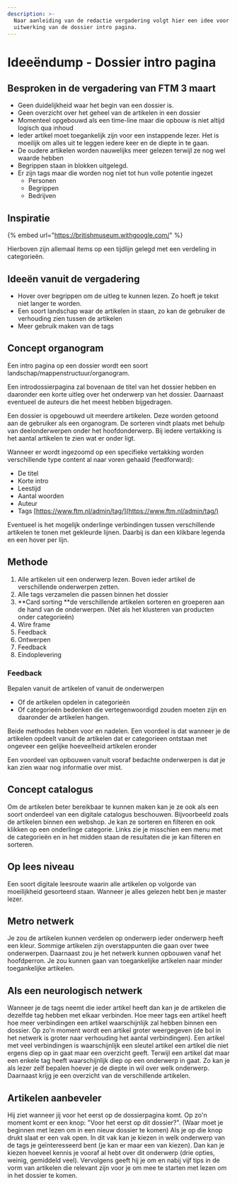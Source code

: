 ```yaml
---
description: >-
  Naar aanleiding van de redactie vergadering volgt hier een idee voor de
  uitwerking van de dossier intro pagina.
---
```


# Ideeëndump - Dossier intro pagina

## Besproken in de vergadering van FTM 3 maart

* Geen duidelijkheid waar het begin van een dossier is.
* Geen overzicht over het geheel van de artikelen in een dossier
* Momenteel opgebouwd als een time-line maar die opbouw is niet altijd logisch qua inhoud
* Ieder artikel moet toegankelijk zijn voor een instappende lezer. Het is moeilijk om alles uit te leggen iedere keer en de diepte in te gaan.
* De oudere artikelen worden nauwelijks meer gelezen terwijl ze nog wel waarde hebben
* Begrippen staan in blokken uitgelegd.&#x20;
* Er zijn tags maar die worden nog niet tot hun volle potentie ingezet
  * Personen
  * Begrippen
  * Bedrijven

## Inspiratie

{% embed url="https://britishmuseum.withgoogle.com/" %}

Hierboven zijn allemaal items op een tijdlijn gelegd met een verdeling in categorieën.&#x20;

## Ideeën vanuit de vergadering

* Hover over begrippen om de uitleg te kunnen lezen. Zo hoeft je tekst niet langer te worden.
* Een soort landschap waar de artikelen in staan, zo kan de gebruiker de verhouding zien tussen de artikelen
* Meer gebruik maken van de tags

## Concept organogram

Een intro pagina op een dossier wordt een soort landschap/mappenstructuur/organogram.

Een introdossierpagina zal bovenaan de titel van het dossier hebben en daaronder een korte uitleg over het onderwerp van het dossier. Daarnaast eventueel de auteurs die het meest hebben bijgedragen.

Een dossier is opgebouwd uit meerdere artikelen. Deze worden getoond aan de gebruiker als een organogram. De sorteren vindt plaats met behulp van deelonderwerpen onder het hoofdonderwerp. Bij iedere vertakking is het aantal artikelen te zien wat er onder ligt.&#x20;

Wanneer er wordt ingezoomd op een specifieke vertakking worden verschillende type content al naar voren gehaald (feedforward):&#x20;

* De titel
* Korte intro
* Leestijd
* Aantal woorden
* Auteur
* Tags [https://www.ftm.nl/admin/tag/](https://www.ftm.nl/admin/tag/)

Eventueel is het mogelijk onderlinge verbindingen tussen verschillende artikelen te tonen met gekleurde lijnen. Daarbij is dan een klikbare legenda en een hover per lijn.

## Methode

1. Alle artikelen uit een onderwerp lezen. Boven ieder artikel de verschillende onderwerpen zetten.
2. Alle tags verzamelen die passen binnen het dossier
3. **Card sorting **de verschillende artikelen sorteren en groeperen aan de hand van de onderwerpen. (Net als het klusteren van producten onder categorieën)
4. Wire frame&#x20;
5. Feedback
6. Ontwerpen
7. Feedback
8. Eindoplevering

### Feedback

Bepalen vanuit de artikelen of vanuit de onderwerpen

* Of de artikelen opdelen in categorieën&#x20;
* Of categorieën bedenken die vertegenwoordigd zouden moeten zijn en daaronder de artikelen hangen.

Beide methodes hebben voor en nadelen. Een voordeel is dat wanneer je de artikelen opdeelt vanuit de artikelen dat er categorieen ontstaan met ongeveer een gelijke hoeveelheid artikelen eronder

Een voordeel van opbouwen vanuit vooraf bedachte onderwerpen is dat je kan zien waar nog informatie over mist.

## Concept catalogus

Om de artikelen beter bereikbaar te kunnen maken kan je ze ook als een soort onderdeel van een digitale catalogus beschouwen. Bijvoorbeeld zoals de artikelen binnen een webshop. Je kan ze sorteren en filteren en ook klikken op een onderlinge categorie. Links zie je misschien een menu met de categorieën en in het midden staan de resultaten die je kan filteren en sorteren. &#x20;

## Op lees niveau

Een soort digitale leesroute waarin alle artikelen op volgorde van moeilijkheid gesorteerd staan. Wanneer je alles gelezen hebt ben je master lezer.&#x20;

## Metro netwerk

Je zou de artikelen kunnen verdelen op onderwerp ieder onderwerp heeft een kleur. Sommige artikelen zijn overstappunten die gaan over  twee onderwerpen. Daarnaast zou je het netwerk kunnen opbouwen vanaf het hoofdperron. Je zou kunnen gaan van toegankelijke artikelen naar minder toegankelijke artikelen.&#x20;

## Als een neurologisch netwerk

Wanneer je de tags neemt die ieder artikel heeft dan kan je de artikelen die dezelfde tag hebben met elkaar verbinden. Hoe meer tags een artikel heeft hoe meer verbindingen een artikel waarschijnlijk zal hebben binnen een dossier. Op zo'n moment wordt een artikel groter weergegeven (de bol in het netwerk is groter naar verhouding het aantal verbindingen). Een artikel met veel verbindingen is waarschijnlijk een sleutel artikel een artikel die niet ergens diep op in gaat maar een overzicht geeft. Terwijl een artikel dat maar een enkele tag heeft waarschijnlijk diep op een onderwerp in gaat. Zo kan je als lezer zelf bepalen hoever je de diepte in wil over welk onderwerp. Daarnaast krijg je een overzicht van de verschillende artikelen.

## Artikelen aanbeveler

Hij ziet wanneer jij voor het eerst op de dossierpagina komt. Op zo'n moment komt er een knop: "Voor het eerst op dit dossier?". (Waar moet je beginnen met lezen om in een nieuw dossier te komen) Als je op die knop drukt slaat er een vak open. In dit vak kan je kiezen in welk onderwerp van de tags je geïnteresseerd bent (je kan er maar een van kiezen). Dan kan je kiezen hoeveel kennis je vooraf al hebt over dit onderwerp (drie opties, weinig, gemiddeld veel). Vervolgens geeft hij je om en nabij vijf tips in de vorm van artikelen die relevant zijn voor je om mee te starten met lezen om in het dossier te komen.&#x20;
